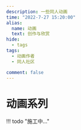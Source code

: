 ```yaml
---
description: 一些同人动画
time: "2022-7-27 15:20:00"
alias: 
  name: 动画
  text: 创作与欣赏
hide:
  - tags
tags:
  - 动画作者
  - 同人社区

comment: false
---
```


# 动画系列

!!! todo "施工中..."
